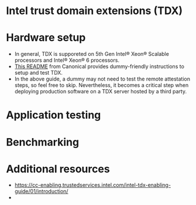 # Intel trust domain extensions (TDX)

# Hardware setup
- In general, TDX is supporeted on 5th Gen Intel® Xeon® Scalable processors and Intel® Xeon® 6 processors.
- [This README](https://github.com/canonical/tdx/blob/3.3/README.md) from Canonical provides dummy-friendly instructions to setup and test TDX.
- In the above guide, a dummy may not need to test the remote attestation steps, so feel free to skip. Nevertheless, it becomes a critical step when deploying production software on a TDX server hosted by a third party.



# Application testing


# Benchmarking


# Additional resources
- https://cc-enabling.trustedservices.intel.com/intel-tdx-enabling-guide/01/introduction/
- 